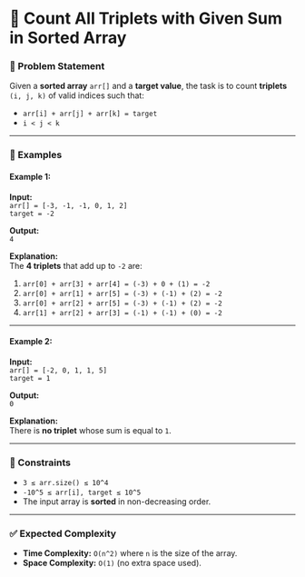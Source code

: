 # 🚀 Count All Triplets with Given Sum in Sorted Array

### 📝 Problem Statement

Given a **sorted array** `arr[]` and a **target value**, the task is to count **triplets** `(i, j, k)` of valid indices such that:

- `arr[i] + arr[j] + arr[k] = target`
- `i < j < k`

---

### 🧩 Examples

#### Example 1:

**Input:**  
`arr[] = [-3, -1, -1, 0, 1, 2]`  
`target = -2`

**Output:**  
`4`

**Explanation:**  
The **4 triplets** that add up to `-2` are:

1. `arr[0] + arr[3] + arr[4] = (-3) + 0 + (1) = -2`
2. `arr[0] + arr[1] + arr[5] = (-3) + (-1) + (2) = -2`
3. `arr[0] + arr[2] + arr[5] = (-3) + (-1) + (2) = -2`
4. `arr[1] + arr[2] + arr[3] = (-1) + (-1) + (0) = -2`

---

#### Example 2:

**Input:**  
`arr[] = [-2, 0, 1, 1, 5]`  
`target = 1`

**Output:**  
`0`

**Explanation:**  
There is **no triplet** whose sum is equal to `1`.

---

### 🔑 Constraints

- `3 ≤ arr.size() ≤ 10^4`
- `-10^5 ≤ arr[i], target ≤ 10^5`
- The input array is **sorted** in non-decreasing order.

---

### ✅ Expected Complexity

- **Time Complexity:** `O(n^2)` where `n` is the size of the array.
- **Space Complexity:** `O(1)` (no extra space used).
